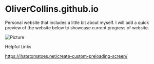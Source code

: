# OliverCollins.github.io

Personal website that includes a little bit about myself. I will add a quick preview of the website below to showcase current progress of website.

![Picture](http://i63.tinypic.com/2hnrig3.png)

Helpful Links

https://ihatetomatoes.net/create-custom-preloading-screen/


